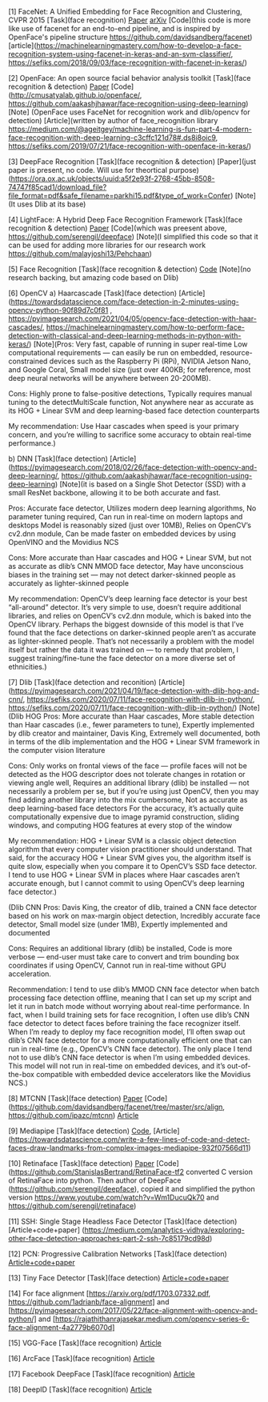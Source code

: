 [1] FaceNet: A Unified Embedding for Face Recognition and Clustering, CVPR 2015 [Task](face recognition) [Paper](https://www.cv-foundation.org/openaccess/content_cvpr_2015/html/Schroff_FaceNet_A_Unified_2015_CVPR_paper.html) [arXiv](https://arxiv.org/abs/1503.03832) [Code](this code is more like use of facenet for an end-to-end pipeline, and is inspired by OpenFace's pipeline structure https://github.com/davidsandberg/facenet) [article](https://machinelearningmastery.com/how-to-develop-a-face-recognition-system-using-facenet-in-keras-and-an-svm-classifier/, https://sefiks.com/2018/09/03/face-recognition-with-facenet-in-keras/) 

[2] OpenFace: An open source facial behavior analysis toolkit [Task](face recognition & detection) [Paper](https://ieeexplore.ieee.org/abstract/document/7477553?casa_token=jC0fbSjjguAAAAAA:y0qXivGgDR_X9aygYQRgNn9Wln6k9N8leOfkoHFl9nP32Unai00Z14_d_gsJSQHHhvQwXKVP1g)  [Code](http://cmusatyalab.github.io/openface/, https://github.com/aakashjhawar/face-recognition-using-deep-learning) [Note] (OpenFace uses FaceNet for recognition work and dlib/opencv for detection) [Article](written by author of face_recognition library https://medium.com/@ageitgey/machine-learning-is-fun-part-4-modern-face-recognition-with-deep-learning-c3cffc121d78#.ds8i8oic9, https://sefiks.com/2019/07/21/face-recognition-with-openface-in-keras/)

[3] DeepFace Recognition [Task](face recognition & detection) [Paper](just paper is present, no code. Will use for theortical purpose)(https://ora.ox.ac.uk/objects/uuid:a5f2e93f-2768-45bb-8508-74747f85cad1/download_file?file_format=pdf&safe_filename=parkhi15.pdf&type_of_work=Confer) [Note](It uses Dlib at its base)

[4] LightFace: A Hybrid Deep Face Recognition Framework [Task](face recognition & detection) [Paper](https://ieeexplore.ieee.org/document/92598020) [Code](which was preesent above, https://github.com/serengil/deepface) [Note](I simplified this code so that it can be used for adding more libraries for our research work https://github.com/malayjoshi13/Pehchaan)

[5] Face Recognition [Task](face recognition & detection) [Code](https://github.com/ageitgey/face_recognition#face-recognition) [Note](no research backing, but amazing code based on Dlib)

[6] OpenCV a) Haarcascade [Task](face detection) [Article](https://towardsdatascience.com/face-detection-in-2-minutes-using-opencv-python-90f89d7c0f81 , https://pyimagesearch.com/2021/04/05/opencv-face-detection-with-haar-cascades/, https://machinelearningmastery.com/how-to-perform-face-detection-with-classical-and-deep-learning-methods-in-python-with-keras/) [Note](Pros: Very fast, capable of running in super real-time
Low computational requirements — can easily be run on embedded, resource-constrained devices such as the Raspberry Pi (RPi), NVIDIA Jetson Nano, and Google Coral, Small model size (just over 400KB; for reference, most deep neural networks will be anywhere between 20-200MB).

Cons: Highly prone to false-positive detections, Typically requires manual tuning to the detectMultiScale function, Not anywhere near as accurate as its HOG + Linear SVM and deep learning-based face detection counterparts

My recommendation: Use Haar cascades when speed is your primary concern, and you’re willing to sacrifice some accuracy to obtain real-time performance.)

b) DNN [Task](face detection) [Article](https://pyimagesearch.com/2018/02/26/face-detection-with-opencv-and-deep-learning/, https://github.com/aakashjhawar/face-recognition-using-deep-learning) [Note](it is based on a Single Shot Detector (SSD) with a small ResNet backbone, allowing it to be both accurate and fast.

Pros: Accurate face detector, Utilizes modern deep learning algorithms, No parameter tuning required, Can run in real-time on modern laptops and desktops
Model is reasonably sized (just over 10MB), Relies on OpenCV’s cv2.dnn module, Can be made faster on embedded devices by using OpenVINO and the Movidius NCS

Cons: More accurate than Haar cascades and HOG + Linear SVM, but not as accurate as dlib’s CNN MMOD face detector, May have unconscious biases in the training set — may not detect darker-skinned people as accurately as lighter-skinned people

My recommendation: OpenCV’s deep learning face detector is your best “all-around” detector. It’s very simple to use, doesn’t require additional libraries, and relies on OpenCV’s cv2.dnn module, which is baked into the OpenCV library. Perhaps the biggest downside of this model is that I’ve found that the face detections on darker-skinned people aren’t as accurate as lighter-skinned people. That’s not necessarily a problem with the model itself but rather the data it was trained on — to remedy that problem, I suggest training/fine-tune the face detector on a more diverse set of ethnicities.)

[7] Dlib [Task](face detection and reconition) [Article](https://pyimagesearch.com/2021/04/19/face-detection-with-dlib-hog-and-cnn/, https://sefiks.com/2020/07/11/face-recognition-with-dlib-in-python/, https://sefiks.com/2020/07/11/face-recognition-with-dlib-in-python/) [Note] (Dlib HOG Pros: More accurate than Haar cascades, More stable detection than Haar cascades (i.e., fewer parameters to tune), Expertly implemented by dlib creator and maintainer, Davis King, Extremely well documented, both in terms of the dlib implementation and the HOG + Linear SVM framework in the computer vision literature

Cons: Only works on frontal views of the face — profile faces will not be detected as the HOG descriptor does not tolerate changes in rotation or viewing angle well, Requires an additional library (dlib) be installed — not necessarily a problem per se, but if you’re using just OpenCV, then you may find adding another library into the mix cumbersome, Not as accurate as deep learning-based face detectors
For the accuracy, it’s actually quite computationally expensive due to image pyramid construction, sliding windows, and computing HOG features at every stop of the window

My recommendation: HOG + Linear SVM is a classic object detection algorithm that every computer vision practitioner should understand. That said, for the accuracy HOG + Linear SVM gives you, the algorithm itself is quite slow, especially when you compare it to OpenCV’s SSD face detector. I tend to use HOG + Linear SVM in places where Haar cascades aren’t accurate enough, but I cannot commit to using OpenCV’s deep learning face detector.)

(Dlib CNN Pros: Davis King, the creator of dlib, trained a CNN face detector based on his work on max-margin object detection, Incredibly accurate face detector, Small model size (under 1MB), Expertly implemented and documented

Cons: Requires an additional library (dlib) be installed, Code is more verbose — end-user must take care to convert and trim bounding box coordinates if using OpenCV, Cannot run in real-time without GPU acceleration.

Recommendation: I tend to use dlib’s MMOD CNN face detector when batch processing face detection offline, meaning that I can set up my script and let it run in batch mode without worrying about real-time performance. In fact, when I build training sets for face recognition, I often use dlib’s CNN face detector to detect faces before training the face recognizer itself. When I’m ready to deploy my face recognition model, I’ll often swap out dlib’s CNN face detector for a more computationally efficient one that can run in real-time (e.g., OpenCV’s CNN face detector). 
The only place I tend not to use dlib’s CNN face detector is when I’m using embedded devices. This model will not run in real-time on embedded devices, and it’s out-of-the-box compatible with embedded device accelerators like the Movidius NCS.)

[8] MTCNN [Task](face detection) [Paper](https://arxiv.org/abs/1604.02878) [Code](https://github.com/davidsandberg/facenet/tree/master/src/align, https://github.com/ipazc/mtcnn) [Article](https://machinelearningmastery.com/how-to-perform-face-detection-with-classical-and-deep-learning-methods-in-python-with-keras/)

[9] Mediapipe [Task](face detection) [Code](https://google.github.io/mediapipe/solutions/face_detection), [Article] (https://towardsdatascience.com/write-a-few-lines-of-code-and-detect-faces-draw-landmarks-from-complex-images-mediapipe-932f07566d11)
 
[10] Retinaface [Task](face detection) [Paper](https://arxiv.org/pdf/1905.00641.pdf) [Code](https://github.com/StanislasBertrand/RetinaFace-tf2 converted C version of RetinaFace into python. Then author of DeepFace (https://github.com/serengil/deepface), copied it and simplified the python version https://www.youtube.com/watch?v=Wm1DucuQk70 and https://github.com/serengil/retinaface) 

[11]  SSH: Single Stage Headless Face Detector [Task](face detection) [Article+code+paper] (https://medium.com/analytics-vidhya/exploring-other-face-detection-approaches-part-2-ssh-7c85179cd98d)

[12] PCN: Progressive Calibration Networks [Task](face detection) [Article+code+paper](https://medium.com/analytics-vidhya/exploring-other-face-detection-approaches-part-3-pcn-395d3b07d62a)

[13] Tiny Face Detector [Task](face detection) [Article+code+paper](https://medium.com/analytics-vidhya/exploring-other-face-detection-approaches-part-4-tiny-face-684c8cba5b01)

[14] For face alignment [https://arxiv.org/pdf/1703.07332.pdf, https://github.com/1adrianb/face-alignment] and [https://pyimagesearch.com/2017/05/22/face-alignment-with-opencv-and-python/] and [https://rajathithanrajasekar.medium.com/opencv-series-6-face-alignment-4a2779b6070d]

[15] VGG-Face [Task](face recognition) [Article](https://sefiks.com/2018/08/06/deep-face-recognition-with-keras/)

[16] ArcFace [Task](face recognition) [Article](https://sefiks.com/2020/12/14/deep-face-recognition-with-arcface-in-keras-and-python/)

[17] Facebook DeepFace [Task](face recognition) [Article](https://sefiks.com/2020/02/17/face-recognition-with-facebook-deepface-in-keras/)

[18] DeepID [Task](face recognition) [Article](https://sefiks.com/2020/06/16/face-recognition-with-deepid-in-keras/)
